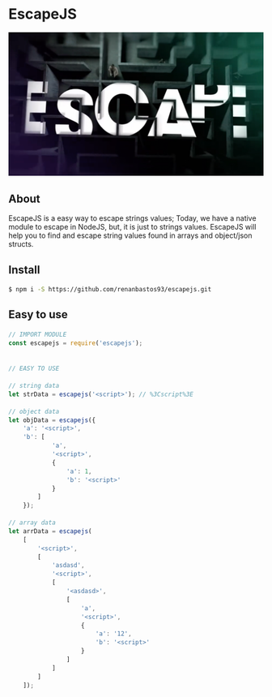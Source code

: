 # EscapeJS

<div style="text-align: center">
    <img src ="./doc/escape-logo.png" />
</div>


## About

EscapeJS is a easy way to escape strings values; Today, we have a native module to escape in NodeJS,
but, it is just to strings values. EscapeJS will help you to find and escape string values found in arrays and object/json structs.


## Install

```bash
$ npm i -S https://github.com/renanbastos93/escapejs.git
```


## Easy to use
```js
// IMPORT MODULE
const escapejs = require('escapejs');


// EASY TO USE

// string data
let strData = escapejs('<script>'); // %3Cscript%3E

// object data
let objData = escapejs({
    'a': '<script>',
    'b': [
            'a',
            '<script>',
            {
                'a': 1,
                'b': '<script>'
            }
        ]
    });

// array data
let arrData = escapejs(
	[
		'<script>', 
		[
			'asdasd',
			'<script>', 
			[
				'<asdasd>', 
				[
					'a',
					'<script>',
					{
						'a': '12',
						'b': '<script>'
					}
				]
			]
		]
	]);
```
